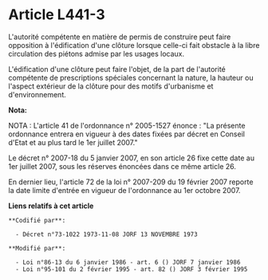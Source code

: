 # Article L441-3

L'autorité compétente en matière de permis de construire peut faire opposition à l'édification d'une clôture lorsque celle-ci
fait obstacle à la libre circulation des piétons admise par les usages locaux.

L'édification d'une clôture peut faire l'objet, de la part de l'autorité compétente de prescriptions spéciales concernant la
nature, la hauteur ou l'aspect extérieur de la clôture pour des motifs d'urbanisme et d'environnement.

**Nota:**

NOTA : L'article 41 de l'ordonnance n° 2005-1527 énonce : "La présente ordonnance entrera en vigueur à des dates fixées par
décret en Conseil d'Etat et au plus tard le 1er juillet 2007."

Le décret n° 2007-18 du 5 janvier 2007, en son article 26 fixe cette date au 1er juillet 2007, sous les réserves énoncées
dans ce même article 26.

En dernier lieu, l'article 72 de la loi n° 2007-209 du 19 février 2007 reporte la date limite d'entrée en vigueur de
l'ordonnance au 1er octobre 2007.

**Liens relatifs à cet article**

	**Codifié par**:

	  - Décret n°73-1022 1973-11-08 JORF 13 NOVEMBRE 1973

	**Modifié par**:

	  - Loi n°86-13 du 6 janvier 1986 - art. 6 () JORF 7 janvier 1986
	  - Loi n°95-101 du 2 février 1995 - art. 82 () JORF 3 février 1995
